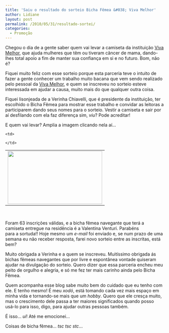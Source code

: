 ```yaml
---
title: 'Saiu o resultado do sorteio Bicha Fêmea &#038; Viva Melhor'
author: Lidiane
layout: post
permalink: /2010/05/31/resultado-sortei/
categories:
  - Promoção
---
```

Chegou o dia de a gente saber quem vai levar a camiseta da instituição <a href="http://grupovivamelhor.org.br/?pg=home" target="_blank" rel="noopener noreferrer">Viva Melhor</a>, que ajuda mulheres que têm ou tiveram câncer de mama, dando-lhes total apoio a fim de manter sua confiança em si e no futuro. Bom, não é?

Fiquei muito feliz com esse sorteio porque esta parceria teve o intuito de fazer a gente conhecer um trabalho muito bacana que vem sendo realizado pelo pessoal da <a href="http://grupovivamelhor.org.br/?pg=home" target="_blank" rel="noopener noreferrer">Viva Melhor</a>, e quem se inscreveu no sorteio esteve interessada em ajudar a causa, muito mais do que qualquer outra coisa.<!--more-->

Fiquei lisonjeada de a Verinha Chiavelli, que é presidente da instituição, ter escolhido o Bicha Fêmea para mostrar esse trabalho e convidar as leitoras a participarem dando seus nomes para o sorteio. Vestir a camiseta e sair por aí desfilando com ela faz diferença sim, _viu_? Pode acreditar!

E quem vai levar? Amplia a imagem clicando nela aí&#8230;

<table align="center">
  <tr>
    <td>
      <a href="https://www.trololodemulher.com.br/2010/05/Resultado-final-sorteio-Bicha-Femea-Viva-Melhor.jpg"><img class="alignnone size-medium wp-image-4690" title="Resultado final sorteio Bicha Fêmea & Viva Melhor" src="https://www.trololodemulher.com.br/2010/05/Resultado-final-sorteio-Bicha-Femea-Viva-Melhor-300x168.jpg" alt="" width="300" height="168" /></a>
    </td>
    
    <td>
       
    </td>
  </tr>
</table>

 

Foram 63 inscrições válidas, e a bicha fêmea navegante que terá a camiseta entregue na residência é a Valentina Venturi. Parabéns para a sortuda!! Hoje mesmo um _e-mail_ foi enviado e, se num prazo de uma semana eu não receber resposta, farei novo sorteio entre as inscritas, está bem?

Muito obrigada a Verinha e a quem se inscreveu. Muitíssimo obrigada ás bichas fêmeas navegantes que por livre e espontânea vontade quiseram ajudar na divulgação do sorteio. Quero dizer que essa parceria encheu meu peito de orgulho e alegria, e só me fez ter mais carinho ainda pelo Bicha Fêmea.

Quem acompanha esse blog sabe muito bem do cuidado que eu tenho com ele. E tenho mesmo! É meu _xodó_, está tomando cada vez mais espaço em minha vida e tornando-se mais que um _hobby_. Quero que ele cresça muito, mas o crescimento dele passa a ter maiores significados quando posso usá-lo para isso, digo, para ajudar outras pessoas também.

É isso&#8230; _ui_! Até me emocionei&#8230;

Coisas de bicha fêmea&#8230; _tsc tsc stc_&#8230;